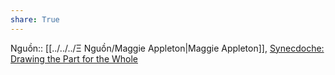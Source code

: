```yaml
---
share: True
---
```

Nguồn:: [[../../../Ξ Nguồn/Maggie Appleton|Maggie Appleton]], [Synecdoche: Drawing the Part for the Whole](https://maggieappleton.com/synecdoche)

